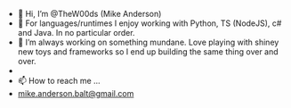 - 👋 Hi, I’m @TheW00ds (Mike Anderson)
- 👀 For languages/runtimes I enjoy working with Python, TS (NodeJS), c# and Java. In no particular order.
- 🌱 I’m always working on something mundane. Love playing with shiney new toys and frameworks so I end up building the same thing over and over.
- 
- 📫 How to reach me ...
- mike.anderson.balt@gmail.com

